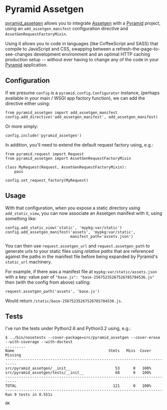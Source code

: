 # Pyramid Assetgen

[pyramid_assetgen][] allows you to integrate [Assetgen][] with a [Pyramid][]
project, using an `add_assetgen_manifest` configuration directive and 
`AssetGenRequestFactoryMixin`.

Using it allows you to code in languages (like CoffeeScript and SASS) that
compile to JavaScript and CSS, swapping between a refresh-the-page-to-see-changes
development environment and an optimal HTTP caching production setup -- without
ever having to change any of the code in your [Pyramid][] application.

## Configuration

If we presume `config` is a `pyramid.config.Configurator` instance, (perhaps
available in your main / WSGI app factory function), we can add the directive
either using:

    from pyramid_assetgen import add_assetgen_manifest
    config.add_directive('add_assetgen_manifest', add_assetgen_manifest)

Or more simply:

    config.include('pyramid_assetgen')

In addition, you'll need to extend the default request factory using, e.g.:
    
    from pyramid.request import Request
    from pyramid_assetgen import AssetGenRequestFactoryMixin
    
    class MyRequest(Request, AssetGenRequestFactoryMixin):
        pass
    
    config.set_request_factory(MyRequest)

## Usage

With that configuration, when you expose a static directory using 
`add_static_view`, you can now associate an Assetgen manifest with it, using
something like:

    config.add_static_view('static', 'mypkg:var/static')
    config.add_assetgen_manifest('assets', 'mypkg:var/static', 
                                 manifest_path='assets.json')

You can then use `request.assetgen_url` and `request.assetgen_path` to generate
urls to your static files using *relative paths* that are referenced against
the paths in the manifest file before being expanded by Pyramid's `static_url`
machinery.

For example, if there was a manifest file at `mypkg:var/static/assets.json` with
a key: value pair of `"base.js": "base-25675235267526785784536.js"` then (with
the config from above) calling:

    request.assetgen_path('assets', 'base.js')

Would return `/static/base-25675235267526785784536.js`.

## Tests

I've run the tests under Python2.6 and Python3.2 using, e.g.:

    $ ../bin/nosetests --cover-package=src/pyramid_assetgen --cover-erase --with-coverage --with-doctest
    .........
    Name                                          Stmts   Miss  Cover   Missing
    ---------------------------------------------------------------------------
    src/pyramid_assetgen/__init__                    53      0   100%   
    src/pyramid_assetgen/tests/__init__              68      0   100%   
    ---------------------------------------------------------------------------
    TOTAL                                           121      0   100%   
    ----------------------------------------------------------------------
    Ran 9 tests in 0.551s
    
    OK

[assetgen]: http://github.com/tav/assetgen
[pyramid]: http://pypi.python.org/pypi/pyramid
[pyramid_assetgen]: http://github.com/thruflo/pyramid_assetgen